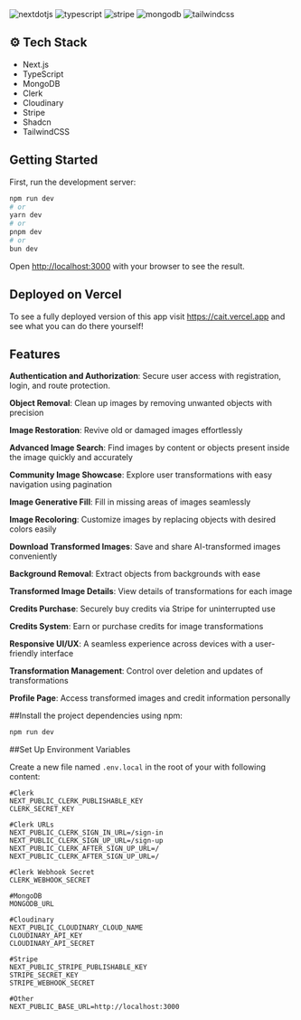 <div>
    <img src="https://img.shields.io/badge/-Next_JS-black?style=for-the-badge&logoColor=white&logo=nextdotjs&color=000000" alt="nextdotjs" />
    <img src="https://img.shields.io/badge/-TypeScript-black?style=for-the-badge&logoColor=white&logo=typescript&color=3178C6" alt="typescript" />
    <img src="https://img.shields.io/badge/-Stripe-black?style=for-the-badge&logoColor=white&logo=stripe&color=008CDD" alt="stripe" />
    <img src="https://img.shields.io/badge/-MongoDB-black?style=for-the-badge&logoColor=white&logo=mongodb&color=47A248" alt="mongodb" />
    <img src="https://img.shields.io/badge/-Tailwind_CSS-black?style=for-the-badge&logoColor=white&logo=tailwindcss&color=06B6D4" alt="tailwindcss" />
</div>

## <a name="tech-stack">⚙️ Tech Stack</a>

- Next.js
- TypeScript
- MongoDB
- Clerk
- Cloudinary
- Stripe
- Shadcn
- TailwindCSS
## Getting Started

First, run the development server:

```bash
npm run dev
# or
yarn dev
# or
pnpm dev
# or
bun dev
```

Open [http://localhost:3000](http://localhost:3000) with your browser to see the result.

## Deployed on Vercel

To see a fully deployed version of this app visit https://cait.vercel.app and see what you can do there yourself!

## <a name="features">Features</a>

**Authentication and Authorization**: Secure user access with registration, login, and route protection.

**Object Removal**: Clean up images by removing unwanted objects with precision

**Image Restoration**: Revive old or damaged images effortlessly

**Advanced Image Search**: Find images by content or objects present inside the image quickly and accurately

**Community Image Showcase**: Explore user transformations with easy navigation using pagination

**Image Generative Fill**: Fill in missing areas of images seamlessly

**Image Recoloring**: Customize images by replacing objects with desired colors easily

**Download Transformed Images**: Save and share AI-transformed images conveniently

**Background Removal**: Extract objects from backgrounds with ease

**Transformed Image Details**: View details of transformations for each image

**Credits Purchase**: Securely buy credits via Stripe for uninterrupted use

**Credits System**: Earn or purchase credits for image transformations

**Responsive UI/UX**: A seamless experience across devices with a user-friendly interface

**Transformation Management**: Control over deletion and updates of transformations

**Profile Page**: Access transformed images and credit information personally



##Install the project dependencies using npm:

```bash
npm run dev
```

##Set Up Environment Variables

Create a new file named `.env.local` in the root of your with following content:

```env
#Clerk 
NEXT_PUBLIC_CLERK_PUBLISHABLE_KEY
CLERK_SECRET_KEY

#Clerk URLs
NEXT_PUBLIC_CLERK_SIGN_IN_URL=/sign-in
NEXT_PUBLIC_CLERK_SIGN_UP_URL=/sign-up
NEXT_PUBLIC_CLERK_AFTER_SIGN_UP_URL=/
NEXT_PUBLIC_CLERK_AFTER_SIGN_UP_URL=/

#Clerk Webhook Secret
CLERK_WEBHOOK_SECRET

#MongoDB
MONGODB_URL

#Cloudinary
NEXT_PUBLIC_CLOUDINARY_CLOUD_NAME
CLOUDINARY_API_KEY
CLOUDINARY_API_SECRET

#Stripe
NEXT_PUBLIC_STRIPE_PUBLISHABLE_KEY
STRIPE_SECRET_KEY
STRIPE_WEBHOOK_SECRET

#Other
NEXT_PUBLIC_BASE_URL=http://localhost:3000
```
